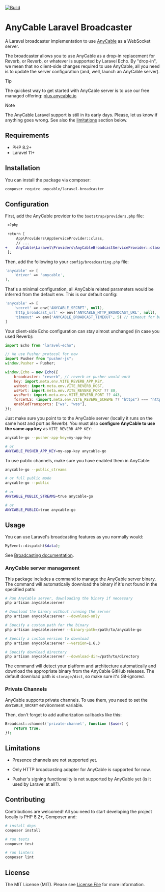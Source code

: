 [![Build](https://github.com/anycable/anycable-laravel/workflows/Test/badge.svg)](https://github.com/anycable/anycable-laravel/actions)

# AnyCable Laravel Broadcaster

A Laravel broadcaster implementation to use [AnyCable](https://anycable.io/) as a WebSocket server.

The broadcaster allows you to use AnyCable as a drop-in replacement for Reverb, or Reverb, or whatever is supported by Laravel Echo. By "drop-in", we mean that no client-side changes required to use AnyCable, all you need is to update the server configuration (and, well, launch an AnyCable server).

> [!TIP]
> The quickest way to get started with AnyCable server is to use our free managed offering: [plus.anycable.io](https://plus.anycable.io)

> [!NOTE]
> The AnyCable Laravel support is still in its early days. Please, let us know if anything goes wrong. See also the [limitations](#limitations) section below.

## Requirements

- PHP 8.2+
- Laravel 11+

## Installation

You can install the package via composer:

```bash
composer require anycable/laravel-broadcaster
```

## Configuration

First, add the AnyCable provider to the `bootstrap/providers.php` file:

```diff
 <?php

 return [
     App\Providers\AppServiceProvider::class,
     // ...
+    AnyCable\Laravel\Providers\AnyCableBroadcastServiceProvider::class,
 ];
```

Then, add the following to your `config/broadcasting.php` file:

```php
'anycable' => [
    'driver' => 'anycable',
],
```

That's a minimal configuration, all AnyCable related parameters would be inferred from the default env. This is our default config:

```php
'anycable' => [
    'secret' => env('ANYCABLE_SECRET', null),
    'http_broadcast_url' => env('ANYCABLE_HTTP_BROADCAST_URL', null),
    'timeout' => env('ANYCABLE_BROADCAST_TIMEOUT', 5) // timeout for broadcast HTTP requests
]
```

Your client-side Echo configuration can stay almost unchanged (in case you used Reverb):

```js
import Echo from "laravel-echo";

// We use Pusher protocol for now
import Pusher from "pusher-js";
window.Pusher = Pusher;

window.Echo = new Echo({
    broadcaster: "reverb", // reverb or pusher would work
    key: import.meta.env.VITE_REVERB_APP_KEY,
    wsHost: import.meta.env.VITE_REVERB_HOST,
    wsPort: import.meta.env.VITE_REVERB_PORT ?? 80,
    wssPort: import.meta.env.VITE_REVERB_PORT ?? 443,
    forceTLS: (import.meta.env.VITE_REVERB_SCHEME ?? "https") === "https",
    enabledTransports: ["ws", "wss"],
});
```

Just make sure you point to to the AnyCable server (locally it runs on the same host and port as Reverb). You must also **configure AnyCable to use the same app key** as `VITE_REVERB_APP_KEY`:

```sh
anycable-go --pusher-app-key=my-app-key

# or
ANYCABLE_PUSHER_APP_KEY=my-app-key anycable-go
```

To use public channels, make sure you have enabled them in AnyCable:


```sh
anycable-go --public_streams

# or full public mode
anycable-go --public

# or
ANYCABLE_PUBLIC_STREAMS=true anycable-go

# or
ANYCABLE_PUBLIC=true anycable-go
```

## Usage

You can use Laravel's broadcasting features as you normally would:

```php
MyEvent::dispatch($data);
```

See [Broadcasting documentation](https://laravel.com/docs/12.x/broadcasting).

### AnyCable server management

This package includes a command to manage the AnyCable server binary. The command will automatically download the binary if it's not found in the specified path:

```bash
# Run AnyCable server, downloading the binary if necessary
php artisan anycable:server

# Download the binary without running the server
php artisan anycable:server --download-only

# Specify a custom path for the binary
php artisan anycable:server --binary-path=/path/to/anycable-go

# Specify a custom version to download
php artisan anycable:server --version=1.6.3

# Specify download directory
php artisan anycable:server --download-dir=/path/to/directory
```

The command will detect your platform and architecture automatically and download the appropriate binary from the AnyCable GitHub releases. The default download path is `storage/dist`, so make sure it's Git-ignored.

### Private Channels

AnyCable supports private channels. To use them, you need to set the `ANYCABLE_SECRET` environment variable.

Then, don't forget to add authorization callbacks like this:

```php
Broadcast::channel('private-channel', function ($user) {
    return true;
});
```

## Limitations

- Presence channels are not supported yet.

- Only HTTP broadcasting adapter for AnyCable is supported for now.

- Pusher's signing functionality is not supported by AnyCable yet (is it used by Laravel at all?).

## Contributing

Contributions are welcomed! All you need to start developing the project locally is PHP 8.2+, Composer and:

```sh
# install deps
composer install

# run tests
composer test

# run linters
composer lint
```

## License

The MIT License (MIT). Please see [License File](LICENSE) for more information.
